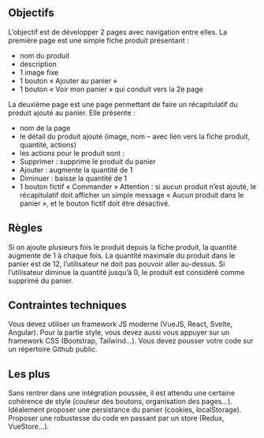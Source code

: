 ## Objectifs
L’objectif est de développer 2 pages avec navigation entre elles.
La première page est une simple fiche produit présentant :
- nom du produit
- description
- 1 image fixe
- 1 bouton « Ajouter au panier »
- 1 bouton « Voir mon panier » qui conduit vers la 2e
page

La deuxième page est une page permettant de faire un récapitulatif du produit
ajouté au panier. Elle présente :
- nom de la page
- le détail du produit ajouté (image, nom – avec lien vers la fiche produit,
quantité, actions)
- les actions pour le produit sont :
- Supprimer : supprime le produit du panier
- Ajouter : augmente la quantité de 1
- Diminuer : baisse la quantité de 1
- 1 bouton fictif « Commander »
Attention : si aucun produit n’est ajouté, le récapitulatif doit afficher un simple
message « Aucun produit dans le panier », et le bouton fictif doit être
désactivé.


## Règles
Si on ajoute plusieurs fois le produit depuis la fiche produit, la quantité
augmente de 1 à chaque fois.
La quantité maximale du produit dans le panier est de 12, l’utilisateur ne doit
pas pouvoir aller au-dessus.
Si l’utilisateur diminue la quantité jusqu’à 0, le produit est considéré comme
supprimé du panier.


## Contraintes techniques
Vous devez utiliser un framework JS moderne (VueJS, React, Svelte, Angular).
Pour la partie style, vous devez aussi vous appuyer sur un framework CSS
(Bootstrap, Tailwind...).
Vous devez pousser votre code sur un répertoire Github public.


## Les plus
Sans rentrer dans une intégration poussée, il est attendu une certaine
cohérence de style (couleur des boutons, organisation des pages...).
Idéalement proposer une persistance du panier (cookies, localStorage).
Proposer une robustesse du code en passant par un store (Redux, VueStore...).
